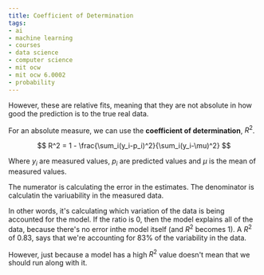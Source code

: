 ```yaml
---
title: Coefficient of Determination
tags:
- ai
- machine learning
- courses
- data science
- computer science
- mit ocw
- mit ocw 6.0002
- probability
---
```


However, these are relative fits, meaning that they are not absolute in how good the prediction is to the true real data.

For an absolute measure, we can use the **coefficient of determination**, $R^2$.

$$
R^2 = 1 - \frac{\sum_i(y_i-p_i)^2}{\sum_i(y_i-\mu)^2}
$$

Where $y_i$  are measured values, $p_i$  are predicted values and $\mu$ is the mean of measured values.

The numerator is calculating the error in the estimates. The denominator is calculatin the variuability in the measured data.

In other words, it's calculating which variation of the data is being accounted for the model. If the ratio is 0, then the model explains all of the data, because there's no error inthe model itself (and $R^2$ becomes 1). A $R^2$ of 0.83, says that we're accounting for 83% of the variability in the data.

However, just because a model has a high $R^2$ value doesn't mean that we should run along with it.